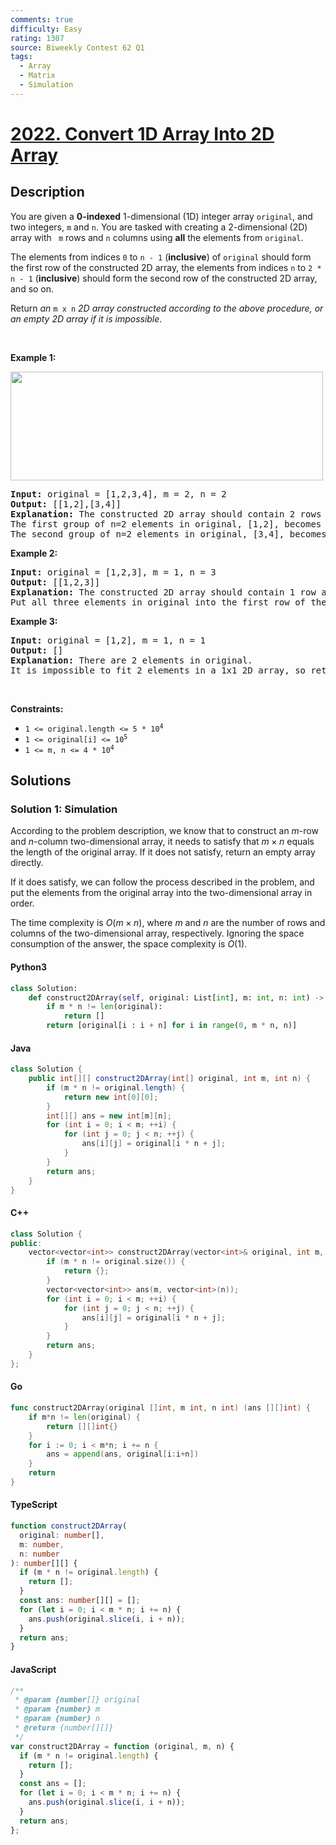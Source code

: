 ```yaml
---
comments: true
difficulty: Easy
rating: 1307
source: Biweekly Contest 62 Q1
tags:
  - Array
  - Matrix
  - Simulation
---
```


<!-- problem:start -->

# [2022. Convert 1D Array Into 2D Array](https://leetcode.com/problems/convert-1d-array-into-2d-array)


## Description

<!-- description:start -->

<p>You are given a <strong>0-indexed</strong> 1-dimensional (1D) integer array <code>original</code>, and two integers, <code>m</code> and <code>n</code>. You are tasked with creating a 2-dimensional (2D) array with <code> m</code> rows and <code>n</code> columns using <strong>all</strong> the elements from <code>original</code>.</p>

<p>The elements from indices <code>0</code> to <code>n - 1</code> (<strong>inclusive</strong>) of <code>original</code> should form the first row of the constructed 2D array, the elements from indices <code>n</code> to <code>2 * n - 1</code> (<strong>inclusive</strong>) should form the second row of the constructed 2D array, and so on.</p>

<p>Return <em>an </em><code>m x n</code><em> 2D array constructed according to the above procedure, or an empty 2D array if it is impossible</em>.</p>

<p>&nbsp;</p>
<p><strong class="example">Example 1:</strong></p>
<img src="https://fastly.jsdelivr.net/gh/doocs/leetcode@main/solution/2000-2099/2022.Convert%201D%20Array%20Into%202D%20Array/images/image-20210826114243-1.png" style="width: 500px; height: 174px;" />
<pre>
<strong>Input:</strong> original = [1,2,3,4], m = 2, n = 2
<strong>Output:</strong> [[1,2],[3,4]]
<strong>Explanation:</strong> The constructed 2D array should contain 2 rows and 2 columns.
The first group of n=2 elements in original, [1,2], becomes the first row in the constructed 2D array.
The second group of n=2 elements in original, [3,4], becomes the second row in the constructed 2D array.
</pre>

<p><strong class="example">Example 2:</strong></p>

<pre>
<strong>Input:</strong> original = [1,2,3], m = 1, n = 3
<strong>Output:</strong> [[1,2,3]]
<strong>Explanation:</strong> The constructed 2D array should contain 1 row and 3 columns.
Put all three elements in original into the first row of the constructed 2D array.
</pre>

<p><strong class="example">Example 3:</strong></p>

<pre>
<strong>Input:</strong> original = [1,2], m = 1, n = 1
<strong>Output:</strong> []
<strong>Explanation:</strong> There are 2 elements in original.
It is impossible to fit 2 elements in a 1x1 2D array, so return an empty 2D array.
</pre>

<p>&nbsp;</p>
<p><strong>Constraints:</strong></p>

<ul>
	<li><code>1 &lt;= original.length &lt;= 5 * 10<sup>4</sup></code></li>
	<li><code>1 &lt;= original[i] &lt;= 10<sup>5</sup></code></li>
	<li><code>1 &lt;= m, n &lt;= 4 * 10<sup>4</sup></code></li>
</ul>

<!-- description:end -->

## Solutions

<!-- solution:start -->

### Solution 1: Simulation

According to the problem description, we know that to construct an $m$-row and $n$-column two-dimensional array, it needs to satisfy that $m \times n$ equals the length of the original array. If it does not satisfy, return an empty array directly.

If it does satisfy, we can follow the process described in the problem, and put the elements from the original array into the two-dimensional array in order.

The time complexity is $O(m \times n)$, where $m$ and $n$ are the number of rows and columns of the two-dimensional array, respectively. Ignoring the space consumption of the answer, the space complexity is $O(1)$.

<!-- tabs:start -->

#### Python3

```python
class Solution:
    def construct2DArray(self, original: List[int], m: int, n: int) -> List[List[int]]:
        if m * n != len(original):
            return []
        return [original[i : i + n] for i in range(0, m * n, n)]
```

#### Java

```java
class Solution {
    public int[][] construct2DArray(int[] original, int m, int n) {
        if (m * n != original.length) {
            return new int[0][0];
        }
        int[][] ans = new int[m][n];
        for (int i = 0; i < m; ++i) {
            for (int j = 0; j < n; ++j) {
                ans[i][j] = original[i * n + j];
            }
        }
        return ans;
    }
}
```

#### C++

```cpp
class Solution {
public:
    vector<vector<int>> construct2DArray(vector<int>& original, int m, int n) {
        if (m * n != original.size()) {
            return {};
        }
        vector<vector<int>> ans(m, vector<int>(n));
        for (int i = 0; i < m; ++i) {
            for (int j = 0; j < n; ++j) {
                ans[i][j] = original[i * n + j];
            }
        }
        return ans;
    }
};
```

#### Go

```go
func construct2DArray(original []int, m int, n int) (ans [][]int) {
	if m*n != len(original) {
		return [][]int{}
	}
	for i := 0; i < m*n; i += n {
		ans = append(ans, original[i:i+n])
	}
	return
}
```

#### TypeScript

```ts
function construct2DArray(
  original: number[],
  m: number,
  n: number
): number[][] {
  if (m * n != original.length) {
    return [];
  }
  const ans: number[][] = [];
  for (let i = 0; i < m * n; i += n) {
    ans.push(original.slice(i, i + n));
  }
  return ans;
}
```

#### JavaScript

```js
/**
 * @param {number[]} original
 * @param {number} m
 * @param {number} n
 * @return {number[][]}
 */
var construct2DArray = function (original, m, n) {
  if (m * n != original.length) {
    return [];
  }
  const ans = [];
  for (let i = 0; i < m * n; i += n) {
    ans.push(original.slice(i, i + n));
  }
  return ans;
};
```

<!-- tabs:end -->

<!-- solution:end -->

<!-- problem:end -->
